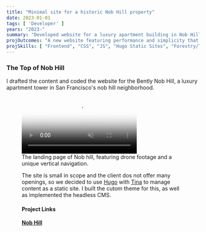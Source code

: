```yaml
---
title: "Minimal site for a historic Nob Hill property"
date: 2023-01-01
tags: [ 'Developer' ]
years: "2023-"
summary: "Developed website for a luxury apartment building in Nob Hill, San francisco"
projOutcomes: "A new website featuring performance and simplicity that enhances design for an apartment tower in San francisco's Nob Hill neighborhood."
projSkills: [ "Frontend", "CSS", "JS", "Hugo Static Sites", "Forestry/Tina", "UX" ]
---
```


### The Top of Nob Hill

I drafted the content and coded the website for the Bently Nob Hill, a luxury apartment tower in San Francisco's nob hill neighborhood. 

<figure>
<video autoplay loop muted playsinline poster="/nob-hill-cover.jpg">
  <source src="/nob-hill.mp4" type="video/mp4">
</video>
<figcaption>The landing page of Nob hill, featuring drone footage and a unique vertical navigation.</figcaption>


The site is small in scope and the client dos not offer many openings, so we decided to use [Hugo](https://gohugo.io/) with [Tina](https://tina.io/docs/) to manage content as a static site. I built the cutom theme for this, as well as implemented the headless CMS. 

#### Project Links

**[Nob Hill](https://www.bentlynobhill.com/)**